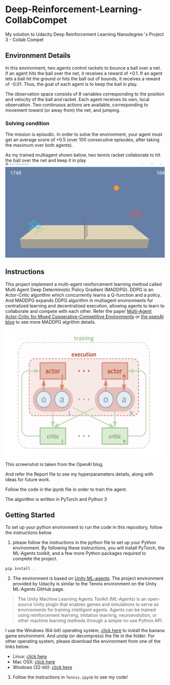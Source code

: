 # Deep-Reinforcement-Learning-CollabCompet
My solution to Udacity Deep Reinforcement Learning Nanodegree 's Project 3 - Collab Compet

## Environment Details
In this environment, two agents control rackets to bounce a ball over a net. If an agent hits the ball over the net, it receives a reward of +0.1. If an agent lets a ball hit the ground or hits the ball out of bounds, it receives a reward of -0.01. Thus, the goal of each agent is to keep the ball in play.

The observation space consists of 8 variables corresponding to the position and velocity of the ball and racket. Each agent receives its own, local observation. Two continuous actions are available, corresponding to movement toward (or away from) the net, and jumping. 

### Solving condition
The mission is episodic. In order to solve the environment, your agent must get an average score of +0.5 (over 100 consecutive episodes, after taking the maximum over both agents).

As my trained multiagent shown below, two tennis racket collaborate to hit the ball over the net and keep it in play
![My Trained Agent](https://github.com/oliver1112/Deep-Reinforcement-Learning-CollabCompet/blob/master/assets/trained_agent.gif)

## Instructions
This project implement a multi-agent reinforcement learning method called Multi Agent Deep Deterministic Policy Gradient (MADDPG). DDPG is an Actor-Critic algorithm which concurrently learns a Q-function and a policy. And MADDPG expands DDPG algorithm in multiagent environments for centralized learning and decentralized execution, allowing agents to learn to collaborate and compete with each other. Refer the paper [Multi-Agent Actor-Critic for Mixed Cooperative-Competitive Environments](https://arxiv.org/abs/1706.02275) or [the openAI blog](https://openai.com/blog/learning-to-cooperate-compete-and-communicate) to see more MADDPG algrithm details.
<div align="center"><img width="600" height="400" src="https://github.com/oliver1112/Deep-Reinforcement-Learning-CollabCompet/blob/master/assets/screenshot.png"/></div>

This screenshot is taken from the OpenAI blog.

And refer the Report file to see my hyperparameters details, along with ideas for future work.

Follow the code in the ipynb file in order to train the agent.

The algorithm is written in PyTorch and Python 3

## Getting Started
To set up your python environment to run the code in this repository, follow the instructions below.


1. please follow the instructions in the python file to set up your Python environment. By following these instructions, you will install PyTorch, the ML-Agents toolkit, and a few more Python packages required to complete the project.
```bash
pip install .
```


2. The environment is based on [Unity ML-agents](https://github.com/Unity-Technologies/ml-agents/blob/master/docs/Learning-Environment-Examples.md#tennis). The project environment provided by Udacity is similar to the Tennis environment on the Unity ML-Agents GitHub page.
> The Unity Machine Learning Agents Toolkit (ML-Agents) is an open-source Unity plugin that enables games and simulations to serve as environments for training intelligent agents. Agents can be trained using reinforcement learning, imitation learning, neuroevolution, or other machine learning methods through a simple-to-use Python API. 

I use the Windows (64-bit) operating system, [click here](https://s3-us-west-1.amazonaws.com/udacity-drlnd/P3/Tennis/Tennis_Windows_x86_64.zip) to install the banana game environment. And unzip (or decompress) the file in the folder.
For other operating system, please download the environment from one of the links below.
- Linux: [click here](https://s3-us-west-1.amazonaws.com/udacity-drlnd/P3/Tennis/Tennis_Linux.zip)
- Mac OSX: [click here](https://s3-us-west-1.amazonaws.com/udacity-drlnd/P3/Tennis/Tennis.app.zip)
- Windows (32-bit): [click here](https://s3-us-west-1.amazonaws.com/udacity-drlnd/P3/Tennis/Tennis_Windows_x86.zip)


3. Follow the instructions in `Tennis.ipynb` to see my code!  
